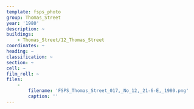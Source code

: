 ```yaml
---
template: fsps_photo
group: Thomas_Street
year: '1980'
description: ~
buildings:
    - Thomas_Street/12_Thomas_Street
coordinates: ~
heading: ~
classification: ~
section: ~
cell: ~
film_roll: ~
files:
    -
        filename: 'FSPS_Thomas_Street_017,_No_12,_21-6-E,_1980.png'
        caption: ''
---
```

